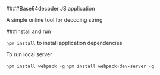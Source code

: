 ####Base64decoder JS application

A simple online tool for decoding string

###Install and run

```npm install``` to install application dependencies

To run local server

```npm install webpack -g```
```npm install webpack-dev-server -g```